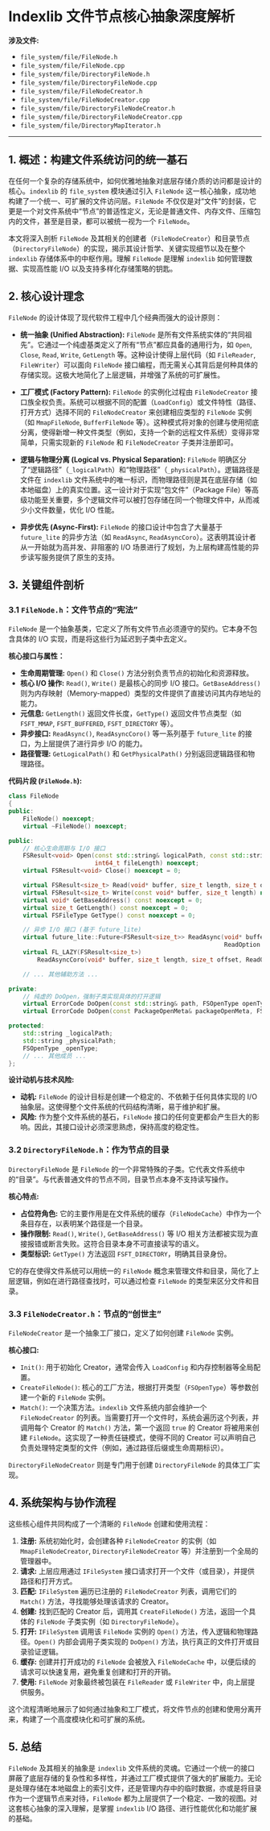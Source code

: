 
# Indexlib 文件节点核心抽象深度解析

**涉及文件:**
*   `file_system/file/FileNode.h`
*   `file_system/file/FileNode.cpp`
*   `file_system/file/DirectoryFileNode.h`
*   `file_system/file/DirectoryFileNode.cpp`
*   `file_system/file/FileNodeCreator.h`
*   `file_system/file/FileNodeCreator.cpp`
*   `file_system/file/DirectoryFileNodeCreator.h`
*   `file_system/file/DirectoryFileNodeCreator.cpp`
*   `file_system/file/DirectoryMapIterator.h`

---

## 1. 概述：构建文件系统访问的统一基石

在任何一个复杂的存储系统中，如何优雅地抽象对底层存储介质的访问都是设计的核心。`indexlib` 的 `file_system` 模块通过引入 `FileNode` 这一核心抽象，成功地构建了一个统一、可扩展的文件访问层。`FileNode` 不仅仅是对“文件”的封装，它更是一个对文件系统中“节点”的普适性定义，无论是普通文件、内存文件、压缩包内的文件，甚至是目录，都可以被统一视为一个 `FileNode`。

本文将深入剖析 `FileNode` 及其相关的创建者（`FileNodeCreator`）和目录节点（`DirectoryFileNode`）的实现，揭示其设计哲学、关键实现细节以及在整个 `indexlib` 存储体系中的中枢作用。理解 `FileNode` 是理解 `indexlib` 如何管理数据、实现高性能 I/O 以及支持多样化存储策略的钥匙。

## 2. 核心设计理念

`FileNode` 的设计体现了现代软件工程中几个经典而强大的设计原则：

*   **统一抽象 (Unified Abstraction):** `FileNode` 是所有文件系统实体的“共同祖先”。它通过一个纯虚基类定义了所有“节点”都应具备的通用行为，如 `Open`, `Close`, `Read`, `Write`, `GetLength` 等。这种设计使得上层代码（如 `FileReader`, `FileWriter`）可以面向 `FileNode` 接口编程，而无需关心其背后是何种具体的存储实现。这极大地简化了上层逻辑，并增强了系统的可扩展性。

*   **工厂模式 (Factory Pattern):** `FileNode` 的实例化过程由 `FileNodeCreator` 接口族全权负责。系统可以根据不同的配置（`LoadConfig`）或文件特性（路径、打开方式）选择不同的 `FileNodeCreator` 来创建相应类型的 `FileNode` 实例（如 `MmapFileNode`, `BufferFileNode` 等）。这种模式将对象的创建与使用彻底分离，使得新增一种文件类型（例如，支持一个新的远程文件系统）变得非常简单，只需实现新的 `FileNode` 和 `FileNodeCreator` 子类并注册即可。

*   **逻辑与物理分离 (Logical vs. Physical Separation):** `FileNode` 明确区分了“逻辑路径”（`_logicalPath`）和“物理路径”（`_physicalPath`）。逻辑路径是文件在 `indexlib` 文件系统中的唯一标识，而物理路径则是其在底层存储（如本地磁盘）上的真实位置。这一设计对于实现“包文件”（Package File）等高级功能至关重要，多个逻辑文件可以被打包存储在同一个物理文件中，从而减少小文件数量，优化 I/O 性能。

*   **异步优先 (Async-First):** `FileNode` 的接口设计中包含了大量基于 `future_lite` 的异步方法（如 `ReadAsync`, `ReadAsyncCoro`）。这表明其设计者从一开始就为高并发、非阻塞的 I/O 场景进行了规划，为上层构建高性能的异步读写服务提供了原生的支持。

## 3. 关键组件剖析

### 3.1 `FileNode.h`：文件节点的“宪法”

`FileNode` 是一个抽象基类，它定义了所有文件节点必须遵守的契约。它本身不包含具体的 I/O 实现，而是将这些行为延迟到子类中去定义。

**核心接口与属性：**

*   **生命周期管理:** `Open()` 和 `Close()` 方法分别负责节点的初始化和资源释放。
*   **核心 I/O 操作:** `Read()`, `Write()` 是最核心的同步 I/O 接口。`GetBaseAddress()` 则为内存映射（Memory-mapped）类型的文件提供了直接访问其内存地址的能力。
*   **元信息:** `GetLength()` 返回文件长度，`GetType()` 返回文件节点类型（如 `FSFT_MMAP`, `FSFT_BUFFERED`, `FSFT_DIRECTORY` 等）。
*   **异步接口:** `ReadAsync()`, `ReadAsyncCoro()` 等一系列基于 `future_lite` 的接口，为上层提供了进行异步 I/O 的能力。
*   **路径管理:** `GetLogicalPath()` 和 `GetPhysicalPath()` 分别返回逻辑路径和物理路径。

**代码片段 (`FileNode.h`):**
```cpp
class FileNode
{
public:
    FileNode() noexcept;
    virtual ~FileNode() noexcept;

public:
    // 核心生命周期与 I/O 接口
    FSResult<void> Open(const std::string& logicalPath, const std::string& physicalPath, FSOpenType openType,
                        int64_t fileLength) noexcept;
    virtual FSResult<void> Close() noexcept = 0;

    virtual FSResult<size_t> Read(void* buffer, size_t length, size_t offset, ReadOption option) noexcept = 0;
    virtual FSResult<size_t> Write(const void* buffer, size_t length) noexcept = 0;
    virtual void* GetBaseAddress() const noexcept = 0;
    virtual size_t GetLength() const noexcept = 0;
    virtual FSFileType GetType() const noexcept = 0;

    // 异步 I/O 接口 (基于 future_lite)
    virtual future_lite::Future<FSResult<size_t>> ReadAsync(void* buffer, size_t length, size_t offset,
                                                            ReadOption option) noexcept;
    virtual FL_LAZY(FSResult<size_t>)
        ReadAsyncCoro(void* buffer, size_t length, size_t offset, ReadOption option) noexcept;

    // ... 其他辅助方法 ...

private:
    // 纯虚的 DoOpen，强制子类实现具体的打开逻辑
    virtual ErrorCode DoOpen(const std::string& path, FSOpenType openType, int64_t fileLength) noexcept = 0;
    virtual ErrorCode DoOpen(const PackageOpenMeta& packageOpenMeta, FSOpenType openType) noexcept = 0;

protected:
    std::string _logicalPath;
    std::string _physicalPath;
    FSOpenType _openType;
    // ... 其他成员 ...
};
```

**设计动机与技术风险:**
*   **动机:** `FileNode` 的设计目标是创建一个稳定的、不依赖于任何具体实现的 I/O 抽象层。这使得整个文件系统的代码结构清晰，易于维护和扩展。
*   **风险:** 作为整个文件系统的基石，`FileNode` 接口的任何变更都会产生巨大的影响。因此，其接口设计必须深思熟虑，保持高度的稳定性。

### 3.2 `DirectoryFileNode.h`：作为节点的目录

`DirectoryFileNode` 是 `FileNode` 的一个非常特殊的子类。它代表文件系统中的“目录”。与代表普通文件的节点不同，目录节点本身不支持读写操作。

**核心特点:**

*   **占位符角色:** 它的主要作用是在文件系统的缓存（`FileNodeCache`）中作为一个条目存在，以表明某个路径是一个目录。
*   **操作限制:** `Read()`, `Write()`, `GetBaseAddress()` 等 I/O 相关方法都被实现为直接报错或断言失败。这符合目录本身不可直接读写的语义。
*   **类型标识:** `GetType()` 方法返回 `FSFT_DIRECTORY`，明确其目录身份。

它的存在使得文件系统可以用统一的 `FileNode` 概念来管理文件和目录，简化了上层逻辑，例如在进行路径查找时，可以通过检查 `FileNode` 的类型来区分文件和目录。

### 3.3 `FileNodeCreator.h`：节点的“创世主”

`FileNodeCreator` 是一个抽象工厂接口，定义了如何创建 `FileNode` 实例。

**核心接口:**

*   `Init()`: 用于初始化 Creator，通常会传入 `LoadConfig` 和内存控制器等全局配置。
*   `CreateFileNode()`: 核心的工厂方法，根据打开类型（`FSOpenType`）等参数创建一个新的 `FileNode` 实例。
*   `Match()`: 一个决策方法。`indexlib` 文件系统内部会维护一个 `FileNodeCreator` 的列表。当需要打开一个文件时，系统会遍历这个列表，并调用每个 Creator 的 `Match()` 方法，第一个返回 `true` 的 Creator 将被用来创建 `FileNode`。这实现了一种责任链模式，使得不同的 Creator 可以声明自己负责处理特定类型的文件（例如，通过路径后缀或生命周期标识）。

`DirectoryFileNodeCreator` 则是专门用于创建 `DirectoryFileNode` 的具体工厂实现。

## 4. 系统架构与协作流程

这些核心组件共同构成了一个清晰的 `FileNode` 创建和使用流程：

1.  **注册:** 系统初始化时，会创建各种 `FileNodeCreator` 的实例（如 `MmapFileNodeCreator`, `DirectoryFileNodeCreator` 等）并注册到一个全局的管理器中。
2.  **请求:** 上层应用通过 `IFileSystem` 接口请求打开一个文件（或目录），并提供路径和打开方式。
3.  **匹配:** `IFileSystem` 遍历已注册的 `FileNodeCreator` 列表，调用它们的 `Match()` 方法，寻找能够处理该请求的 Creator。
4.  **创建:** 找到匹配的 Creator 后，调用其 `CreateFileNode()` 方法，返回一个具体的 `FileNode` 子类实例（如 `DirectoryFileNode`）。
5.  **打开:** `IFileSystem` 调用该 `FileNode` 实例的 `Open()` 方法，传入逻辑和物理路径。`Open()` 内部会调用子类实现的 `DoOpen()` 方法，执行真正的文件打开或目录验证逻辑。
6.  **缓存:** 创建并打开成功的 `FileNode` 会被放入 `FileNodeCache` 中，以便后续的请求可以快速复用，避免重复创建和打开的开销。
7.  **使用:** `FileNode` 对象最终被包装在 `FileReader` 或 `FileWriter` 中，向上层提供服务。

这个流程清晰地展示了如何通过抽象和工厂模式，将文件节点的创建和使用分离开来，构建了一个高度模块化和可扩展的系统。

## 5. 总结

`FileNode` 及其相关的抽象是 `indexlib` 文件系统的灵魂。它通过一个统一的接口屏蔽了底层存储的复杂性和多样性，并通过工厂模式提供了强大的扩展能力。无论是处理存储在本地磁盘上的索引文件，还是管理内存中的临时数据，亦或是将目录作为一个逻辑节点来对待，`FileNode` 都为上层提供了一个稳定、一致的视图。对这套核心抽象的深入理解，是掌握 `indexlib` I/O 路径、进行性能优化和功能扩展的基础。
